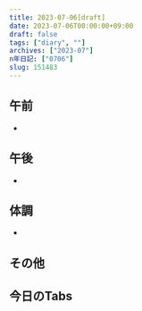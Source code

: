 ```yaml
---
title: 2023-07-06[draft]
date: 2023-07-06T00:00:00+09:00
draft: false
tags: ["diary", ""]
archives: ["2023-07"]
n年日記: ["0706"]
slug: 151483
---
```

## 午前
- 
## 午後
- 
## 体調
- 
## その他
## 今日のTabs